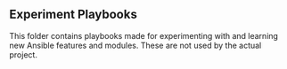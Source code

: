 ## Experiment Playbooks
This folder contains playbooks made for experimenting with and learning new Ansible features and modules. These are not used by the actual project.
